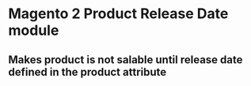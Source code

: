 # Magento 2 Product Release Date module
## Makes product is not salable until release date defined in the product attribute
